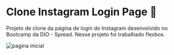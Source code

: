 # Clone Instagram Login Page 💜

Projeto de clone da página de login do Instagram desenvolvido no Bootcamp da DIO - Spread.
Nesse projeto foi trabalhado flexbox.


![pagina inicial](https://user-images.githubusercontent.com/101260452/163635043-45d02abd-93df-4554-a990-67cc68749f04.png)
